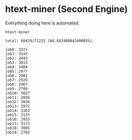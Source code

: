 # htext-miner (Second Engine)

Everything doing here is automated.

```
htext-miner

total: 60429/71225 (84.84240084240085%)

job0: 3321
job1: 3147
job2: 2843
job3: 3013
job4: 3404
job5: 2977
job6: 2982
job7: 2929
job8: 2967
job9: 2709
job10: 3027
job11: 2826
job12: 3034
job13: 2972
job14: 3163
job15: 3137
job16: 2933
job17: 3177
job18: 3085
job19: 2783
```